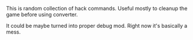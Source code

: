 This is random collection of hack commands. Useful mostly to cleanup the game before using converter.

It could be maybe turned into proper debug mod. Right now it's basically a mess.
